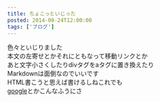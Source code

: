 ```yaml
---
title: ちょこっといじった
posted: 2014-08-24T12:00:00
tags: ['ブログ']
---
```


色々といじりました  
本文の左寄せとかそれにともなって移動リンクとか  
あと文字小さくしたりdivタグをaタグに置き換えたり  
Markdownは面倒なのでいいです  
HTML書こうと思えば書けるしねこれでも  
[google](http://www.google.com)とかこんなふうにさ  


